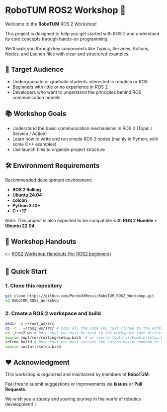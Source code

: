 # RoboTUM ROS2 Workshop 🚀

Welcome to the **RoboTUM** ROS 2 Workshop!  

This project is designed to help you get started with ROS 2 and understand its core concepts through hands-on programming.  

We'll walk you through key components like Topics, Services, Actions, Nodes, and Launch files with clear and structured examples.


## 🎯 Target Audience

- Undergraduate or graduate students interested in robotics or ROS  
- Beginners with little or no experience in ROS 2  
- Developers who want to understand the principles behind ROS communication models



## 📚 Workshop Goals

- Understand the basic communication mechanisms in ROS 2 (Topic / Service / Action)
- Learn how to write and run simple ROS 2 nodes (mainly in Python, with some C++ examples)
- Use launch files to organize project structure



## 🛠️ Environment Requirements

Recommended development environment:

- **ROS 2 Rolling**  
- **Ubuntu 24.04**
- **colcon**
- **Python 3.10+**
- **C++17**

*Note*: This project is also expected to be compatible with **ROS 2 Humble + Ubuntu 22.04**.



## 📄 Workshop Handouts

👉 [ROS2 Workshop Handouts (for ROS2 beginners)](https://www.notion.so/starryocean/ROS2-Workshop-ROS2-ROS2-Workshop-Handouts-for-ROS2-beginners-1ff866ba436e8056b00fc457636b7952?source=copy_link)



## 🚀 Quick Start

### 1. Clone this repository

```bash
git clone https://github.com/Perdo33Messi/RoboTUM_ROS2_Workshop.git
cd RoboTUM_ROS2_Workshop
```  

### 2. Create a ROS 2 workspace and build
```bash
mkdir -p ~/ros2_ws/src
cp -r . ~/ros2_ws/src/ # Copy all the code you just cloned to the workspace ~/ros2_ws/src/.
cd ~/ros2_ws # Note that you must be back to the workspace root directory
source /opt/ros/rolling/setup.bash  # or source /opt/ros/humble/setup.bash
colcon build # Note that you must execute the colcon build command in the workspace root directory
source install/setup.bash
```




## ❤️ Acknowledgment

This workshop is organized and maintained by members of **RoboTUM**.  

Feel free to submit suggestions or improvements via **Issues** or **Pull Requests**.  

We wish you a steady and soaring journey in the world of robotics development! ✨
